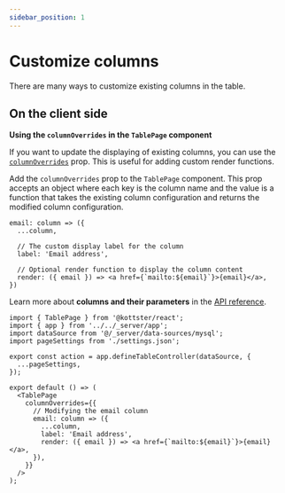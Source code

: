 ```yaml
---
sidebar_position: 1
---
```


# Customize columns

There are many ways to customize existing columns in the table.

## On the client side

**Using the `columnOverrides` in the `TablePage` component**

If you want to update the displaying of existing columns, you can use the [`columnOverrides`](/table/table-page-component#columnoverrides) prop. This is useful for adding custom render functions.

Add the `columnOverrides` prop to the `TablePage` component. This prop accepts an object where each key is the column name and the value is a function that takes the existing column configuration and returns the modified column configuration.

```tsx title="Example of modifying email column"
email: column => ({
  ...column,

  // The custom display label for the column
  label: 'Email address',

  // Optional render function to display the column content
  render: ({ email }) => <a href={`mailto:${email}`}>{email}</a>,
})
```

Learn more about **columns and their parameters** in the [API reference](/table/configuration/api#columns-1).

```tsx title="Example of a page with a modified column"
import { TablePage } from '@kottster/react';
import { app } from '../../_server/app';
import dataSource from '@/_server/data-sources/mysql';
import pageSettings from './settings.json';

export const action = app.defineTableController(dataSource, {
  ...pageSettings,
});

export default () => (
  <TablePage
    columnOverrides={{
      // Modifying the email column
      email: column => ({
        ...column,
        label: 'Email address',
        render: ({ email }) => <a href={`mailto:${email}`}>{email}</a>,
      }),
    }}
  />
);
```
